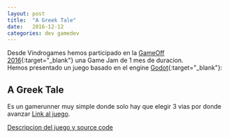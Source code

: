 ```yaml
---
layout: post
title:  "A Greek Tale"
date:   2016-12-12
categories: dev gamedev
---
```


Desde Vindrogames hemos participado en la [GameOff 2016][gameoff]{:target="_blank"} una Game Jam de 1 mes de duracion.  
Hemos presentado un juego basado en el engine [Godot][godot]{:target="_blank"}:  

<h2> A Greek Tale </h2>

Es un gamerunner muy simple donde solo hay que elegir 3 vias por donde avanzar
[Link al juego][troyan].  

[Descripcion del juego y source code][github]

[troyan]: http://troyan.vindrogames.com/
[godot]: https://godotengine.org
[gameoff]: https://gameoff.github.com
[github]: https://github.com/pijamarda/troyan-horse